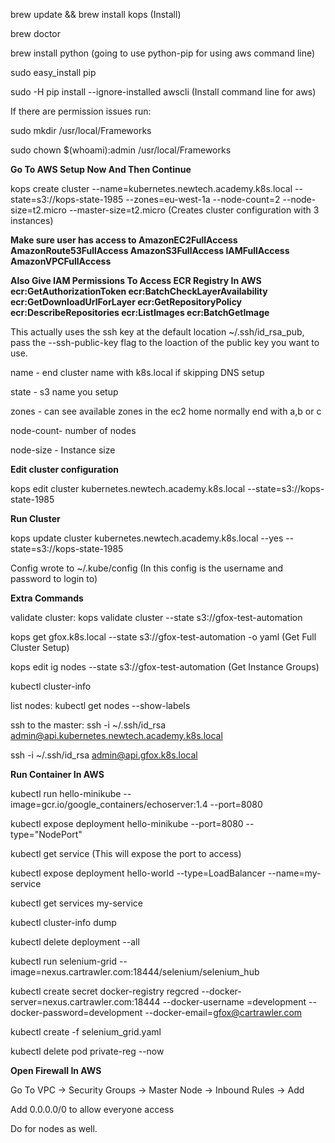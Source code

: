 brew update && brew install kops (Install)

brew doctor

brew install python (going to use python-pip for using aws command line)

sudo easy_install pip

sudo -H pip install --ignore-installed awscli (Install command line for aws)

If there are permission issues run:

sudo mkdir /usr/local/Frameworks

sudo chown $(whoami):admin /usr/local/Frameworks

**Go To AWS Setup Now And Then Continue**

kops create cluster --name=kubernetes.newtech.academy.k8s.local --state=s3://kops-state-1985 --zones=eu-west-1a --node-count=2 --node-size=t2.micro --master-size=t2.micro (Creates cluster configuration with 3 instances)

**Make sure user has access to AmazonEC2FullAccess
AmazonRoute53FullAccess
AmazonS3FullAccess
IAMFullAccess
AmazonVPCFullAccess**

**Also Give IAM Permissions To Access ECR Registry In AWS
ecr:GetAuthorizationToken
ecr:BatchCheckLayerAvailability
ecr:GetDownloadUrlForLayer
ecr:GetRepositoryPolicy
ecr:DescribeRepositories
ecr:ListImages
ecr:BatchGetImage**

This actually uses the ssh key at the default location ~/.ssh/id_rsa_pub, pass the --ssh-public-key flag to the loaction of the public key you want to use.

name - end cluster name with k8s.local if skipping DNS setup

state - s3 name you setup

zones - can see available zones in the ec2 home normally end with a,b or c

node-count- number of nodes

node-size - Instance size

**Edit cluster configuration**

kops edit cluster kubernetes.newtech.academy.k8s.local --state=s3://kops-state-1985

**Run Cluster**

kops update cluster kubernetes.newtech.academy.k8s.local --yes --state=s3://kops-state-1985

Config wrote to ~/.kube/config (In this config is the username and password to login to)


**Extra Commands**

validate cluster: kops validate cluster --state s3://gfox-test-automation

kops get gfox.k8s.local --state s3://gfox-test-automation  -o yaml (Get Full Cluster Setup)

kops edit ig nodes --state s3://gfox-test-automation (Get Instance Groups)

kubectl cluster-info

list nodes: kubectl get nodes --show-labels

ssh to the master: ssh -i ~/.ssh/id_rsa admin@api.kubernetes.newtech.academy.k8s.local

ssh -i ~/.ssh/id_rsa admin@api.gfox.k8s.local




**Run Container In AWS**

kubectl run hello-minikube --image=gcr.io/google_containers/echoserver:1.4 --port=8080

kubectl expose deployment hello-minikube --port=8080 --type="NodePort"

kubectl get service (This will expose the port to access)

kubectl expose deployment hello-world --type=LoadBalancer --name=my-service

kubectl get services my-service

kubectl cluster-info dump

kubectl delete deployment --all
 
 kubectl run selenium-grid --image=nexus.cartrawler.com:18444/selenium/selenium_hub 

 kubectl create secret docker-registry regcred --docker-server=nexus.cartrawler.com:18444 --docker-username =development --docker-password=development --docker-email=gfox@cartrawler.com
 
kubectl create -f selenium_grid.yaml

kubectl delete pod private-reg --now


**Open Firewall In AWS**

Go To VPC -> Security Groups -> Master Node -> Inbound Rules -> Add

Add 0.0.0.0/0 to allow everyone access 

Do for nodes as well.








